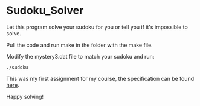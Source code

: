 # Sudoku_Solver
Let this program solve your sudoku for you or tell you if it's impossible to solve.

Pull the code and run make in the folder with the make file.

Modify the mystery3.dat file to match your sudoku and run:

    ./sudoku

This was my first assignment for my course, the specification can be found [here](https://github.com/shadykdc/Sudoku_Solver/blob/master/spec-550-1-0.pdf).

Happy solving!
